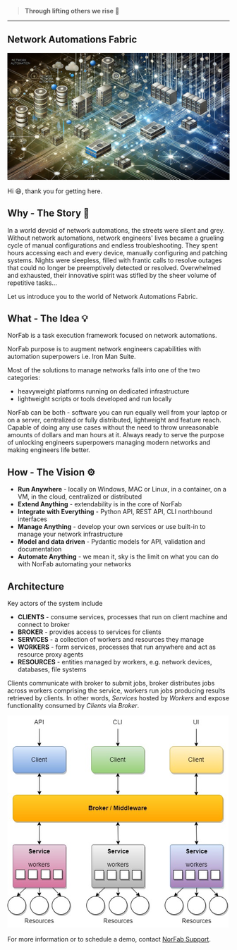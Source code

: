 > **Through lifting others we rise** :rocket:

---

## Network Automations Fabric

![Network Automations Fabric](images/norfab_overview_top_image.webp)


Hi :smile:, thank you for getting here.

## Why - The Story :book:

In a world devoid of network automations, the streets were silent 
and grey. Without network automations, network engineers' lives 
became a grueling cycle of manual configurations and endless 
troubleshooting. They spent hours accessing each and every device, 
manually configuring and patching systems. Nights were sleepless, 
filled with frantic calls to resolve outages that could no longer 
be preemptively detected or resolved. Overwhelmed and exhausted, 
their innovative spirit was stifled by the sheer volume of 
repetitive tasks...

Let us introduce you to the world of Network Automations Fabric.

## What - The Idea :bulb:

NorFab is a task execution framework focused on network automations.

NorFab purpose is to augment network engineers capabilities with 
automation superpowers i.e. Iron Man Suite.

Most of the solutions to manage networks falls into one of the two 
categories: 

- heavyweight platforms running on dedicated infrastructure
- lightweight scripts or tools developed and run locally

NorFab can be both - software you can run equally well from
your laptop or on a server, centralized or fully distributed, 
lightweight and feature reach. Capable of doing any use cases 
without the need to throw unreasonable amounts of dollars and 
man hours at it. Always ready to serve the purpose of unlocking 
engineers superpowers managing modern networks and making 
engineers life better.

## How - The Vision :gear:

- **Run Anywhere** - locally on Windows, MAC or Linux, in a container, on a VM, in the cloud, centralized or distributed
- **Extend Anything** - extendability is in the core of NorFab
- **Integrate with Everything** - Python API, REST API, CLI northbound interfaces
- **Manage Anything** - develop your own services or use built-in to manage your network infrastructure
- **Model and data driven** - Pydantic models for API, validation and documentation
- **Automate Anything** - we mean it, sky is the limit on what you can do with NorFab automating your networks

## Architecture 

Key actors of the system include

- **CLIENTS** - consume services, processes that run on client machine and connect to broker
- **BROKER** - provides access to services for clients
- **SERVICES** - a collection of workers and resources they manage
- **WORKERS** - form services, processes that run anywhere and act as resource proxy agents
- **RESOURCES** - entities managed by workers, e.g. network devices, databases, file systems

Clients communicate with broker to submit jobs, broker distributes 
jobs across workers comprising the service, workers run jobs producing 
results retrieved by clients. In other words, *Services* 
hosted by *Workers* and expose functionality consumed by *Clients* 
via *Broker*.

![Network Automations Fabric Architecture](images/Overview_Architecture.jpg)

For more information or to schedule a demo, contact [NorFab Support](mailto:dmulyalin@gmail.com).